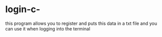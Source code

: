 # login-c-
this program allows you to register and puts this data in a txt file and you can use it when logging into the terminal
